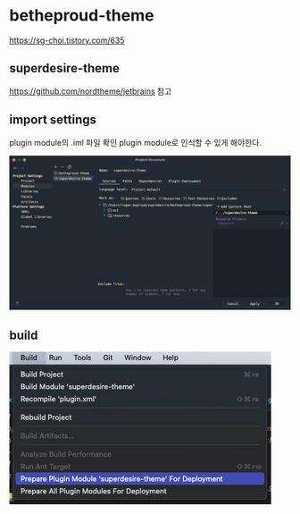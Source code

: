 # betheproud-theme

https://sg-choi.tistory.com/635

## superdesire-theme

https://github.com/nordtheme/jetbrains 참고


## import settings

plugin module의 .iml 파일 확인
plugin module로 인식할 수 있게 해야한다.

![module](docs/module.png)

## build

![module](docs/build.png)

